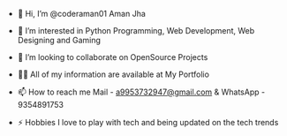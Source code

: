 - 👋 Hi, I’m @coderaman01 Aman Jha

- 👀 I’m interested in Python Programming, Web Development, Web Designing and Gaming

- 👯 I’m looking to collaborate on OpenSource Projects

- 👨‍💻 All of my information are available at My Portfolio

- 📫 How to reach me Mail - a9953732947@gmail.com & WhatsApp - 9354891753 

- ⚡ Hobbies I love to play with tech and being updated on the tech trends

